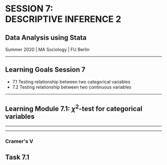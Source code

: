 # SESSION 7: <br> DESCRIPTIVE INFERENCE&nbsp;2
## Data Analysis using Stata
Summer 2020 | MA Sociology | FU Berlin


----

## Learning Goals Session 7

- <!-- .element class="fragment" -->7.1 Testing relationship between two categorical variables
- <!-- .element class="fragment" -->7.2 Testing relationship between two continuous variables

----

## Learning Module 7.1: $\chi^2$-test for categorical variables

---


---

### Cramer's V

## Task 7.1
